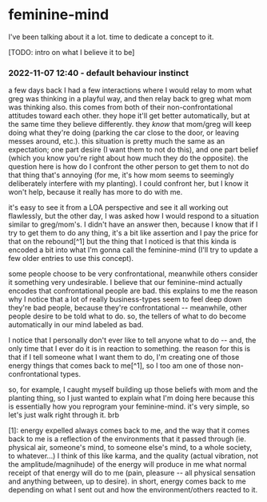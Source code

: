 # feminine-mind

I've been talking about it a lot. time to dedicate a concept to it.

[TODO: intro on what I believe it to be]

### 2022-11-07 12:40 - default behaviour instinct

a few days back I had a few interactions where I would relay to mom what greg was thinking in a playful way, and then relay back to greg what mom was thinking also. this comes from both of their non-confrontational attitudes toward each other. they hope it'll get better automatically, but at the same time they believe differently. they *know* that mom/greg will keep doing what they're doing (parking the car close to the door, or leaving messes around, etc.). this situation is pretty much the same as an expectation; one part desire (I want them to not do this), and one part belief (which you know you're right about how much they do the opposite). the question here is how do I confront the other person to get them to not do that thing that's annoying (for me, it's how mom seems to seemingly deliberately interfere with my planting). I could confront her, but I know it won't help, because it really has more to do with me.

it's easy to see it from a LOA perspective and see it all working out flawlessly, but the other day, I was asked how I would respond to a situation similar to greg/mom's. I didn't have an answer then, because I know that if I try to get them to do any thing, it's a bit like assertion and I pay the price for that on the rebound[^1] but the thing that I noticed is that this kinda is encoded a bit into what I'm gonna call the feminine-mind (I'll try to update a few older entries to use this concept).

some people choose to be very confrontational, meanwhile others consider it something very undesirable. I believe that our feminine-mind actually encodes that confrontational people are bad. this explains to me the reason why I notice that a lot of really business-types seem to feel deep down they're bad people, because they're confrontational -- meanwhile, other people desire to be told what to do. so, the tellers of what to do become automatically in our mind labeled as bad.

I notice that I personally don't ever like to tell anyone what to do -- and, the only time that I ever do it is in reaction to something. the reason for this is that if I tell someone what I want them to do, I'm creating one of those energy things that comes back to me[^1], so I too am one of those non-confrontational types.

so, for example, I caught myself building up those beliefs with mom and the planting thing, so I just wanted to explain what I'm doing here because this is essentially how you reprogram your feminine-mind. it's very simple, so let's just walk right through it. brb

[1]: energy expelled always comes back to me, and the way that it comes back to me is a reflection of the environments that it passed through (ie. physical air, someone's mind, to someone else's mind, to a whole society, to whatever...) I think of this like karma, and the quality (actual vibration, not the amplitude/magnihude) of the energy will produce in me what normal receipt of that energy will do to me (pain, pleasure -- all physical sensation and anything between, up to desire). in short, energy comes back to me depending on what I sent out and how the environment/others reacted to it.
